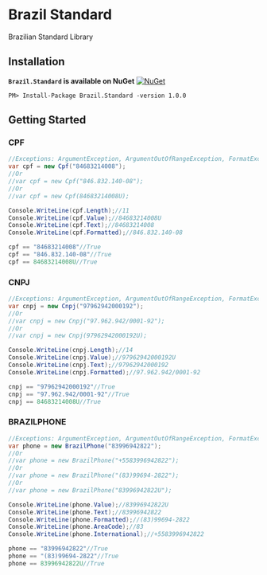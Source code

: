 # Brazil Standard

Brazilian Standard Library

## Installation

**``Brazil.Standard`` is available on NuGet** [![NuGet](https://img.shields.io/nuget/v/Brazil.Standard.svg)](https://www.nuget.org/packages/Csv.Csharp/)

```console
PM> Install-Package Brazil.Standard -version 1.0.0
```

## Getting Started

### CPF

```csharp
//Exceptions: ArgumentException, ArgumentOutOfRangeException, FormatException, InvalidValueException
var cpf = new Cpf("84683214008");
//Or
//var cpf = new Cpf("846.832.140-08");
//Or
//var cpf = new Cpf(84683214008U);

Console.WriteLine(cpf.Length);//11
Console.WriteLine(cpf.Value);//84683214008U
Console.WriteLine(cpf.Text);//84683214008
Console.WriteLine(cpf.Formatted);//846.832.140-08

cpf == "84683214008"//True
cpf == "846.832.140-08"//True
cpf == 84683214008U//True
```

### CNPJ

```csharp
//Exceptions: ArgumentException, ArgumentOutOfRangeException, FormatException, InvalidValueException
var cnpj = new Cnpj("97962942000192");
//Or
//var cnpj = new Cnpj("97.962.942/0001-92");
//Or
//var cnpj = new Cnpj(97962942000192U);

Console.WriteLine(cnpj.Length);//14
Console.WriteLine(cnpj.Value);//97962942000192U
Console.WriteLine(cnpj.Text);//97962942000192
Console.WriteLine(cnpj.Formatted);//97.962.942/0001-92

cnpj == "97962942000192"//True
cnpj == "97.962.942/0001-92"//True
cnpj == 84683214008U//True
```

### BRAZILPHONE

```csharp
//Exceptions: ArgumentException, ArgumentOutOfRangeException, FormatException
var phone = new BrazilPhone("83996942822");
//Or
//var phone = new BrazilPhone("+5583996942822");
//Or
//var phone = new BrazilPhone("(83)99694-2822");
//Or
//var phone = new BrazilPhone("83996942822U");

Console.WriteLine(phone.Value);//83996942822U
Console.WriteLine(phone.Text);//83996942822
Console.WriteLine(phone.Formatted);//(83)99694-2822
Console.WriteLine(phone.AreaCode);//83
Console.WriteLine(phone.International);//+5583996942822

phone == "83996942822"//True
phone == "(83)99694-2822"//True
phone == 83996942822U//True
```
